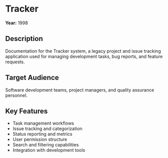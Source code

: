 # Tracker

**Year:** 1998

## Description
Documentation for the Tracker system, a legacy project and issue tracking application used for managing development tasks, bug reports, and feature requests.

## Target Audience
Software development teams, project managers, and quality assurance personnel.

## Key Features
- Task management workflows
- Issue tracking and categorization
- Status reporting and metrics
- User permission structure
- Search and filtering capabilities
- Integration with development tools